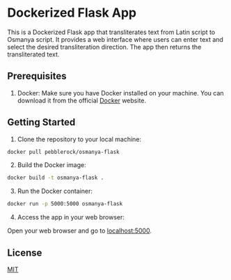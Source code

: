 # Dockerized Flask App

This is a Dockerized Flask app that transliterates text from Latin script to Osmanya script. It provides a web interface where users can enter text and select the desired transliteration direction. The app then returns the transliterated text.

## Prerequisites

1. Docker: Make sure you have Docker installed on your machine. You can download it from the official [Docker](https://docker.com/) website.

## Getting Started

1. Clone the repository to your local machine:


```bash
docker pull pebblerock/osmanya-flask
```
2. Build the Docker image:
```bash
docker build -t osmanya-flask .
```
3. Run the Docker container:
```bash
docker run -p 5000:5000 osmanya-flask
```
4. Access the app in your web browser:

Open your web browser and go to [localhost:5000](http://localhost:5000).
## License

[MIT](https://choosealicense.com/licenses/mit/)